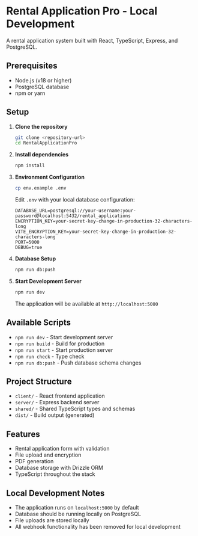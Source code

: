 # Rental Application Pro - Local Development

A rental application system built with React, TypeScript, Express, and PostgreSQL.

## Prerequisites

- Node.js (v18 or higher)
- PostgreSQL database
- npm or yarn

## Setup

1. **Clone the repository**
   ```bash
   git clone <repository-url>
   cd RentalApplicationPro
   ```

2. **Install dependencies**
   ```bash
   npm install
   ```

3. **Environment Configuration**
   ```bash
   cp env.example .env
   ```
   
   Edit `.env` with your local database configuration:
   ```env
   DATABASE_URL=postgresql://your-username:your-password@localhost:5432/rental_applications
   ENCRYPTION_KEY=your-secret-key-change-in-production-32-characters-long
   VITE_ENCRYPTION_KEY=your-secret-key-change-in-production-32-characters-long
   PORT=5000
   DEBUG=true
   ```

4. **Database Setup**
   ```bash
   npm run db:push
   ```

5. **Start Development Server**
   ```bash
   npm run dev
   ```

   The application will be available at `http://localhost:5000`

## Available Scripts

- `npm run dev` - Start development server
- `npm run build` - Build for production
- `npm run start` - Start production server
- `npm run check` - Type check
- `npm run db:push` - Push database schema changes

## Project Structure

- `client/` - React frontend application
- `server/` - Express backend server
- `shared/` - Shared TypeScript types and schemas
- `dist/` - Build output (generated)

## Features

- Rental application form with validation
- File upload and encryption
- PDF generation
- Database storage with Drizzle ORM
- TypeScript throughout the stack

## Local Development Notes

- The application runs on `localhost:5000` by default
- Database should be running locally on PostgreSQL
- File uploads are stored locally
- All webhook functionality has been removed for local development 